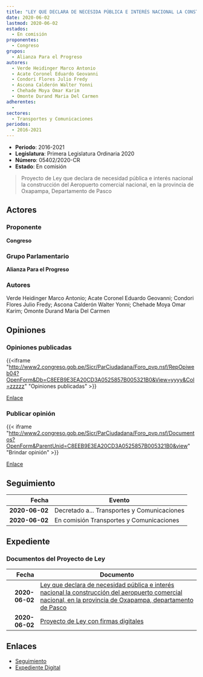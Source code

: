 ```yaml
---
title: "LEY QUE DECLARA DE NECESIDA PÚBLICA E INTERÉS NACIONAL LA CONSTRUCCIÓN DEL AEROPUERTO COMERCIAL NACIONAL, EN LA PROVINCIA DE OXAPAMPA, DEPARTAMENTO DE PASCO"
date: 2020-06-02
lastmod: 2020-06-02
estados: 
  - En comisión
proponentes: 
  - Congreso
grupos: 
  - Alianza Para el Progreso
autores: 
  - Verde Heidinger Marco Antonio
  - Acate Coronel Eduardo Geovanni
  - Condori Flores Julio Fredy
  - Ascona Calderón Walter Yonni
  - Chehade Moya Omar Karim
  - Omonte Durand Maria Del Carmen
adherentes: 
  - 
sectores: 
  - Transportes y Comunicaciones
periodos: 
  - 2016-2021
---
```


- **Periodo**: 2016-2021
- **Legislatura**: Primera Legislatura Ordinaria 2020
- **Número**: 05402/2020-CR
- **Estado**: En comisión

> Proyecto de Ley que declara de necesidad pública e interés nacional la construcción del Aeropuerto comercial nacional, en la provincia de Oxapampa, Departamento de Pasco


## Actores

### Proponente

**Congreso**

### Grupo Parlamentario

**Alianza Para el Progreso**

### Autores

Verde Heidinger Marco Antonio; Acate Coronel Eduardo Geovanni; Condori Flores Julio Fredy; Ascona Calderón Walter Yonni; Chehade Moya Omar Karim; Omonte Durand Maria Del Carmen


## Opiniones

### Opiniones publicadas

{{<iframe "http://www2.congreso.gob.pe/Sicr/ParCiudadana/Foro_pvp.nsf/RepOpiweb04?OpenForm&Db=C8EEB9E3EA20CD3A0525857B005321B0&View=yyyy&Col=zzzzz" "Opiniones publicadas" >}}

[Enlace](http://www2.congreso.gob.pe/Sicr/ParCiudadana/Foro_pvp.nsf/RepOpiweb04?OpenForm&Db=C8EEB9E3EA20CD3A0525857B005321B0&View=yyyy&Col=zzzzz)
### Publicar opinión

{{< iframe "http://www2.congreso.gob.pe/Sicr/ParCiudadana/Foro_pvp.nsf/Documentos?OpenForm&ParentUnid=C8EEB9E3EA20CD3A0525857B005321B0&view" "Brindar opinión" >}}

[Enlace](http://www2.congreso.gob.pe/Sicr/ParCiudadana/Foro_pvp.nsf/Documentos?OpenForm&ParentUnid=C8EEB9E3EA20CD3A0525857B005321B0&view)

## Seguimiento

| Fecha | Evento |
|------:|--------|
| **2020-06-02** | Decretado a... Transportes y Comunicaciones|
| **2020-06-02** | En comisión Transportes y Comunicaciones|


## Expediente


### Documentos del Proyecto de Ley

| Fecha | Documento |
|------:|--------|
| **2020-06-02** | [Ley que declara de necesidad pública e interés nacional la construcción del aeropuerto comercial nacional, en la provincia de Oxapampa, departamento de Pasco](http://www.leyes.congreso.gob.pe/Documentos/2016_2021/Proyectos_de_Ley_y_de_Resoluciones_Legislativas/PL05402_20200602p.pdf) |
| **2020-06-02** | [Proyecto de Ley con firmas digitales](http://www.leyes.congreso.gob.pe/Documentos/2016_2021/Proyectos_de_Ley_y_de_Resoluciones_Legislativas/Proyectos_Firmas_digitales/PL05402.pdf) |

## Enlaces 

- [Seguimiento](http://www2.congreso.gob.pe/Sicr/TraDocEstProc/CLProLey2016.nsf/f7fff46988ca05b1052578e100829cc7/1e494b726b3de0af0525857b00587b56?OpenDocument)
- [Expediente Digital](http://www2.congreso.gob.pe/Sicr/TraDocEstProc/CLProLey2016.nsf/f7fff46988ca05b1052578e100829cc7/1e494b726b3de0af0525857b00587b56?OpenDocument&Click=05257FB7005EB655.eb71d0cf91d8294e05256cdf006b5706/$Body/0.1C6C)
